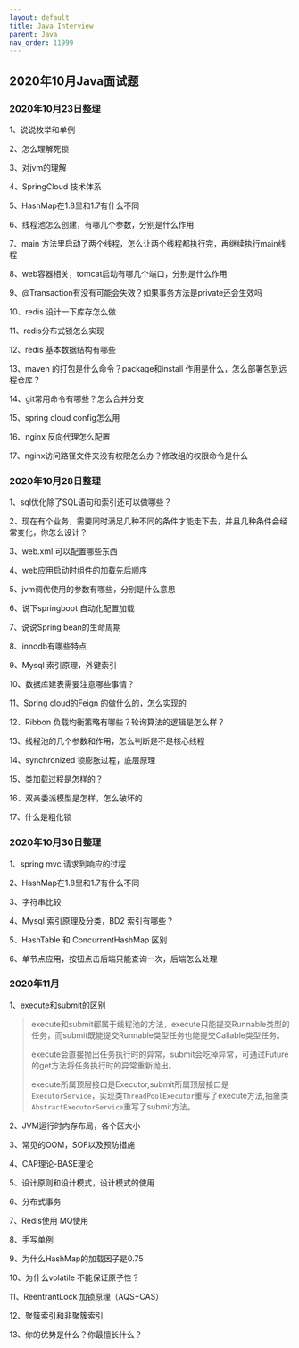 ```yaml
---
layout: default
title: Java Interview
parent: Java
nav_order: 11999
---
```



## 2020年10月Java面试题

### 2020年10月23日整理

1、说说枚举和单例

2、怎么理解死锁

3、对jvm的理解

4、SpringCloud 技术体系

5、HashMap在1.8里和1.7有什么不同

6、线程池怎么创建，有哪几个参数，分别是什么作用

7、main 方法里启动了两个线程，怎么让两个线程都执行完，再继续执行main线程

8、web容器相关，tomcat启动有哪几个端口，分别是什么作用

9、@Transaction有没有可能会失效？如果事务方法是private还会生效吗

10、redis 设计一下库存怎么做

11、redis分布式锁怎么实现

12、redis 基本数据结构有哪些

13、maven 的打包是什么命令？package和install 作用是什么，怎么部署包到远程仓库？

14、git常用命令有哪些？怎么合并分支

15、spring cloud config怎么用

16、nginx 反向代理怎么配置

17、nginx访问路径文件夹没有权限怎么办？修改组的权限命令是什么



### 2020年10月28日整理


1、sql优化除了SQL语句和索引还可以做哪些？

2、现在有个业务，需要同时满足几种不同的条件才能走下去，并且几种条件会经常变化，你怎么设计？

3、web.xml 可以配置哪些东西

4、web应用启动时组件的加载先后顺序

5、jvm调优使用的参数有哪些，分别是什么意思

6、说下springboot 自动化配置加载

7、说说Spring bean的生命周期

8、innodb有哪些特点

9、Mysql 索引原理，外键索引

10、数据库建表需要注意哪些事情？

11、Spring cloud的Feign 的做什么的，怎么实现的

12、Ribbon 负载均衡策略有哪些？轮询算法的逻辑是怎么样？

13、线程池的几个参数和作用，怎么判断是不是核心线程

14、synchronized 锁膨胀过程，底层原理

15、类加载过程是怎样的？

16、双亲委派模型是怎样，怎么破坏的

17、什么是粗化锁



### 2020年10月30日整理

1、spring mvc 请求到响应的过程

2、HashMap在1.8里和1.7有什么不同

3、字符串比较

4、Mysql 索引原理及分类，BD2 索引有哪些？

5、HashTable 和 ConcurrentHashMap 区别

6、单节点应用，按钮点击后端只能查询一次，后端怎么处理



### 2020年11月

1、execute和submit的区别

> execute和submit都属于线程池的方法，execute只能提交Runnable类型的任务，而submit既能提交Runnable类型任务也能提交Callable类型任务。
>
> execute会直接抛出任务执行时的异常，submit会吃掉异常，可通过Future的get方法将任务执行时的异常重新抛出。
>
> execute所属顶层接口是Executor,submit所属顶层接口是`ExecutorService`，实现类`ThreadPoolExecutor`重写了execute方法,抽象类`AbstractExecutorService`重写了submit方法。

2、JVM运行时内存布局，各个区大小

3、常见的OOM，SOF以及预防措施

4、CAP理论-BASE理论

5、设计原则和设计模式，设计模式的使用

6、分布式事务

7、Redis使用 MQ使用

8、手写单例

9、为什么HashMap的加载因子是0.75

10、为什么volatile 不能保证原子性？

11、ReentrantLock 加锁原理（AQS+CAS）

12、聚簇索引和非聚簇索引

13、你的优势是什么？你最擅长什么？

